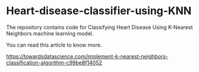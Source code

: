 # Heart-disease-classifier-using-KNN

The repository contains code for Classifying Heart Disease Using K-Nearest Neighbors machine learning model.

You can read this article to know more.

https://towardsdatascience.com/implement-k-nearest-neighbors-classification-algorithm-c99be8f14052
